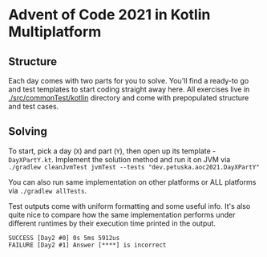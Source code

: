 # Advent of Code 2021 in Kotlin Multiplatform

## Structure

Each day comes with two parts for you to solve. You'll find a ready-to go and test templates to start coding straight
away here. All exercises live in [./src/commonTest/kotlin](./src/commonTest/kotlin) directory and come with prepopulated structure and
test cases.

## Solving

To start, pick a day (`X`) and part (`Y`), then open up its template - `DayXPartY.kt`. Implement the solution method and
run it on JVM via `./gradlew cleanJvmTest jvmTest --tests "dev.petuska.aoc2021.DayXPartY"`

You can also run same implementation on other platforms or ALL platforms via `./gradlew allTests`.

Test outputs come with uniform formatting and some useful info. It's also quite nice to compare how the same
implementation performs under different runtimes by their execution time printed in the output.

```text
SUCCESS [Day2 #0] 0s 5ms 5912us
FAILURE [Day2 #1] Answer [****] is incorrect
```

